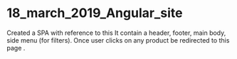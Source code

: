 # 18_march_2019_Angular_site

Created a SPA with reference to this 
It contain a header, footer, main body, side menu (for filters).  Once user clicks on any product be redirected to this page .
